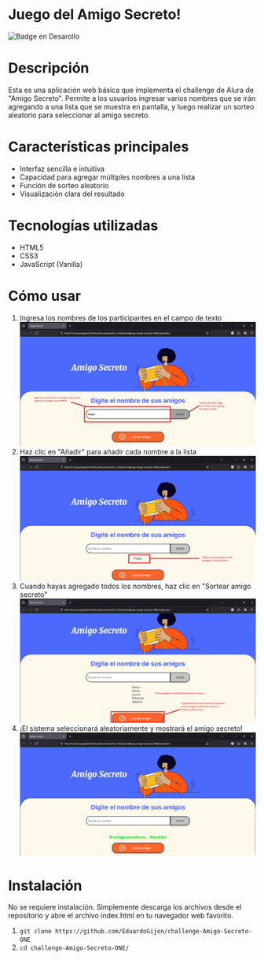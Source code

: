 # Juego del Amigo Secreto!
![Badge en Desarollo](https://img.shields.io/badge/STATUS-EN%20DESAROLLO-green)

# Descripción
Esta es una aplicación web básica que implementa el challenge de Alura de "Amigo Secreto". Permite a los usuarios ingresar varios nombres que se irán agregando a una lista que se muestra en pantalla, y luego realizar un sorteo aleatorio para seleccionar al amigo secreto.

# Características principales
  * Interfaz sencilla e intuitiva
  * Capacidad para agregar múltiples nombres a una lista
  * Función de sorteo aleatorio
  * Visualización clara del resultado

# Tecnologías utilizadas
  * HTML5
  * CSS3
  * JavaScript (Vanilla)

# Cómo usar
  1. Ingresa los nombres de los participantes en el campo de texto
     ![Agregando amigos](assets/agregando-amigo.jpg)
  2. Haz clic en "Añadir" para añadir cada nombre a la lista
     ![Amigo agregado](assets/amigo-agregado.png)
  3. Cuando hayas agregado todos los nombres, haz clic en "Sortear amigo secreto"
     ![Amigos agregados](assets/amigos-agregados.png)
  4. ¡El sistema seleccionará aleatoriamente y mostrará el amigo secreto!
     ![Amigo secreto seleccionado](assets/amigo-secreto-seleccionado.png)

# Instalación
No se requiere instalación. Simplemente descarga los archivos desde el repositorio y abre el archivo index.html en tu navegador web favorito.
  1. `git clone https://github.com/EduardoGijon/challenge-Amigo-Secreto-ONE`
  2. `cd challenge-Amigo-Secreto-ONE/`

